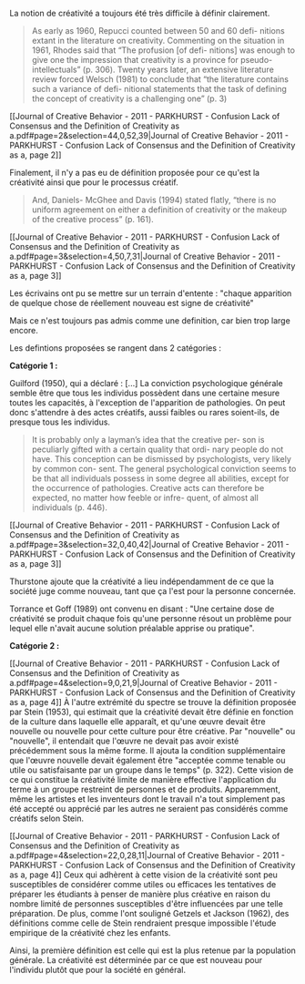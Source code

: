   
La notion de créativité a toujours été très difficile à définir clairement.

> As early as 1960, Repucci counted between 50 and 60 defi- nitions extant in the literature on creativity. Commenting on the situation in 1961, Rhodes said that “The profusion [of defi- nitions] was enough to give one the impression that creativity is a province for pseudo-intellectuals” (p. 306). Twenty years later, an extensive literature review forced Welsch (1981) to conclude that “the literature contains such a variance of defi- nitional statements that the task of defining the concept of creativity is a challenging one” (p. 3)

[[Journal of Creative Behavior - 2011 - PARKHURST - Confusion  Lack of Consensus  and the Definition of Creativity as a.pdf#page=2&selection=44,0,52,39|Journal of Creative Behavior - 2011 - PARKHURST - Confusion  Lack of Consensus  and the Definition of Creativity as a, page 2]]


Finalement, il n'y a pas eu de définition proposée pour ce qu'est la créativité ainsi que pour le processus créatif.

> And, Daniels- McGhee and Davis (1994) stated flatly, “there is no uniform agreement on either a definition of creativity or the makeup of the creative process” (p. 161).

[[Journal of Creative Behavior - 2011 - PARKHURST - Confusion  Lack of Consensus  and the Definition of Creativity as a.pdf#page=3&selection=4,50,7,31|Journal of Creative Behavior - 2011 - PARKHURST - Confusion  Lack of Consensus  and the Definition of Creativity as a, page 3]]

Les écrivains ont pu se mettre sur un terrain d'entente : "chaque apparition de quelque chose de réellement nouveau est signe de créativité"

Mais ce n'est toujours pas admis comme une definition, car bien trop large encore. 

Les defintions proposées se rangent dans 2 catégories : 

**Catégorie 1 :** 

Guilford (1950), qui a déclaré : [...] La conviction psychologique générale semble être que tous les individus possèdent dans une certaine mesure toutes les capacités, à l'exception de l'apparition de pathologies. On peut donc s'attendre à des actes créatifs, aussi faibles ou rares soient-ils, de presque tous les individus.

> It is probably only a layman’s idea that the creative per- son is peculiarly gifted with a certain quality that ordi- nary people do not have. This conception can be dismissed by psychologists, very likely by common con- sent. The general psychological conviction seems to be that all individuals possess in some degree all abilities, except for the occurrence of pathologies. Creative acts can therefore be expected, no matter how feeble or infre- quent, of almost all individuals (p. 446).

[[Journal of Creative Behavior - 2011 - PARKHURST - Confusion  Lack of Consensus  and the Definition of Creativity as a.pdf#page=3&selection=32,0,40,42|Journal of Creative Behavior - 2011 - PARKHURST - Confusion  Lack of Consensus  and the Definition of Creativity as a, page 3]]

Thurstone ajoute que la créativité a lieu indépendamment de ce que la société juge comme nouveau, tant que ça l'est pour la personne concernée. 

Torrance et Goff (1989) ont convenu en disant : "Une certaine dose de créativité se produit chaque fois qu'une personne résout un problème pour lequel elle n'avait aucune solution préalable apprise ou pratique".


**Catégorie 2 :** 

[[Journal of Creative Behavior - 2011 - PARKHURST - Confusion  Lack of Consensus  and the Definition of Creativity as a.pdf#page=4&selection=9,0,21,9|Journal of Creative Behavior - 2011 - PARKHURST - Confusion  Lack of Consensus  and the Definition of Creativity as a, page 4]]
À l'autre extrémité du spectre se trouve la définition proposée par Stein (1953), qui estimait que la créativité devait être définie en fonction de la culture dans laquelle elle apparaît, et qu'une œuvre devait être nouvelle ou nouvelle pour cette culture pour être créative. Par "nouvelle" ou "nouvelle", il entendait que l'œuvre ne devait pas avoir existé précédemment sous la même forme. Il ajouta la condition supplémentaire que l'œuvre nouvelle devait également être "acceptée comme tenable ou utile ou satisfaisante par un groupe dans le temps" (p. 322). Cette vision de ce qui constitue la créativité limite de manière effective l'application du terme à un groupe restreint de personnes et de produits. Apparemment, même les artistes et les inventeurs dont le travail n'a tout simplement pas été accepté ou apprécié par les autres ne seraient pas considérés comme créatifs selon Stein.



[[Journal of Creative Behavior - 2011 - PARKHURST - Confusion  Lack of Consensus  and the Definition of Creativity as a.pdf#page=4&selection=22,0,28,11|Journal of Creative Behavior - 2011 - PARKHURST - Confusion  Lack of Consensus  and the Definition of Creativity as a, page 4]]
Ceux qui adhèrent à cette vision de la créativité sont peu susceptibles de considérer comme utiles ou efficaces les tentatives de préparer les étudiants à penser de manière plus créative en raison du nombre limité de personnes susceptibles d'être influencées par une telle préparation. De plus, comme l'ont souligné Getzels et Jackson (1962), des définitions comme celle de Stein rendraient presque impossible l'étude empirique de la créativité chez les enfants.


Ainsi, la première définition est celle qui est la plus retenue par la population générale. La créativité est déterminée par ce que est nouveau pour l'individu plutôt que pour la société en général. 